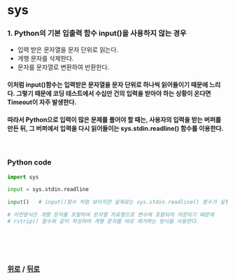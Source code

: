 # sys

### 1. Python의 기본 입출력 함수 input()을 사용하지 않는 경우
* 입력 받은 문자열을 문자 단위로 읽는다.
* 게행 문자를 삭제한다.
* 문자를 문자열로 변환하여 반환한다.

#### 이처럼  input()함수는 입력받은 문자열을 문자 단위로 하나씩 읽어들이기 때문에 느리다. 그렇기 때문에 코딩 테스트에서 수십만 건의 입력을 받아야 하는 상황이 온다면 Timeout이 자주 발생한다.

#### 따라서 Python으로 입력이 많은 문제를 풀어야 할 때는, 사용자의 입력을 받는 버퍼를 만든 뒤, 그 버퍼에서 입력을 다시 읽어들이는 sys.stdin.readline() 함수를 이용한다.

<br>

### Python code
```python
import sys

input = sys.stdin.readline

input()   # input()함수 처럼 보이지만 실제로는 sys.stdin.readline() 함수가 실행

# 이런방식은 게행 문자를 포함하여 문자열 자료형으로 변수에 포함되어 저장되기 때문에
# rstrip() 함수와 같이 작성하여 게행 문자를 바로 제거하는 방식을 사용한다.
```


<br>

<br>

<br>

### [위로](#) / [뒤로](/Python/module/README.md/#)